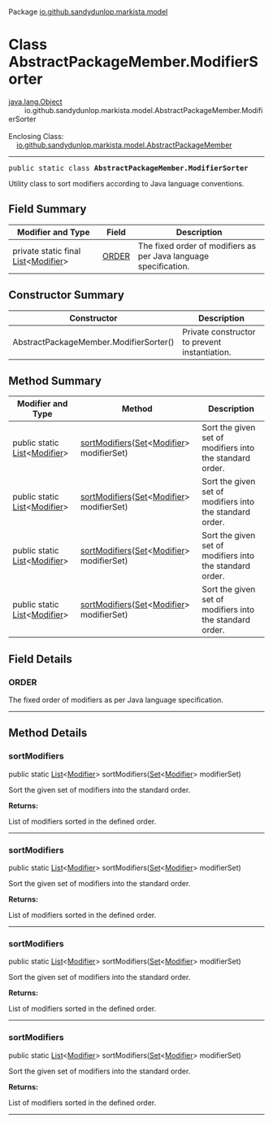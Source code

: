 Package [io.github.sandydunlop.markista.model](index.md)

# Class AbstractPackageMember.ModifierSorter
[java.lang.Object](https://docs.oracle.com/en/java/javase/24/docs/api/java.base/java/lang/Object.html)<br/>
        io.github.sandydunlop.markista.model.AbstractPackageMember.ModifierSorter<br/>
<br/>
Enclosing Class:<br/>
    [io.github.sandydunlop.markista.model.AbstractPackageMember](AbstractPackageMember.md)


----

<span style="font-family: monospace;">public static class __AbstractPackageMember.ModifierSorter__</span>

Utility class to sort modifiers according to Java language conventions.


## Field Summary

| Modifier and Type                                                                                                                      | Field           | Description                                                      |
|----------------------------------------------------------------------------------------------------------------------------------------|-----------------|------------------------------------------------------------------|
| private static final [List](https://docs.oracle.com/en/java/javase/24/docs/api/java.base/java/util/List.html)<[Modifier](Modifier.md)> | [ORDER](#order) | The fixed order of modifiers as per Java language specification. |

## Constructor Summary

| Constructor                            | Description                                   |
|----------------------------------------|-----------------------------------------------|
| AbstractPackageMember.ModifierSorter() | Private constructor to prevent instantiation. |

## Method Summary

| Modifier and Type                                                                                                               | Method                                                                                                                                                       | Description                                              |
|---------------------------------------------------------------------------------------------------------------------------------|--------------------------------------------------------------------------------------------------------------------------------------------------------------|----------------------------------------------------------|
| public static [List](https://docs.oracle.com/en/java/javase/24/docs/api/java.base/java/util/List.html)<[Modifier](Modifier.md)> | [sortModifiers](#sortmodifiers)([Set](https://docs.oracle.com/en/java/javase/24/docs/api/java.base/java/util/Set.html)<[Modifier](Modifier.md)> modifierSet) | Sort the given set of modifiers into the standard order. |
| public static [List](https://docs.oracle.com/en/java/javase/24/docs/api/java.base/java/util/List.html)<[Modifier](Modifier.md)> | [sortModifiers](#sortmodifiers)([Set](https://docs.oracle.com/en/java/javase/24/docs/api/java.base/java/util/Set.html)<[Modifier](Modifier.md)> modifierSet) | Sort the given set of modifiers into the standard order. |
| public static [List](https://docs.oracle.com/en/java/javase/24/docs/api/java.base/java/util/List.html)<[Modifier](Modifier.md)> | [sortModifiers](#sortmodifiers)([Set](https://docs.oracle.com/en/java/javase/24/docs/api/java.base/java/util/Set.html)<[Modifier](Modifier.md)> modifierSet) | Sort the given set of modifiers into the standard order. |
| public static [List](https://docs.oracle.com/en/java/javase/24/docs/api/java.base/java/util/List.html)<[Modifier](Modifier.md)> | [sortModifiers](#sortmodifiers)([Set](https://docs.oracle.com/en/java/javase/24/docs/api/java.base/java/util/Set.html)<[Modifier](Modifier.md)> modifierSet) | Sort the given set of modifiers into the standard order. |

## Field Details

### ORDER

The fixed order of modifiers as per Java language specification.


---


## Method Details

### sortModifiers

public static [List](https://docs.oracle.com/en/java/javase/24/docs/api/java.base/java/util/List.html)<[Modifier](Modifier.md)> sortModifiers([Set](https://docs.oracle.com/en/java/javase/24/docs/api/java.base/java/util/Set.html)<[Modifier](Modifier.md)> modifierSet)

Sort the given set of modifiers into the standard order.

**Returns:**

List of modifiers sorted in the defined order.


---

### sortModifiers

public static [List](https://docs.oracle.com/en/java/javase/24/docs/api/java.base/java/util/List.html)<[Modifier](Modifier.md)> sortModifiers([Set](https://docs.oracle.com/en/java/javase/24/docs/api/java.base/java/util/Set.html)<[Modifier](Modifier.md)> modifierSet)

Sort the given set of modifiers into the standard order.

**Returns:**

List of modifiers sorted in the defined order.


---

### sortModifiers

public static [List](https://docs.oracle.com/en/java/javase/24/docs/api/java.base/java/util/List.html)<[Modifier](Modifier.md)> sortModifiers([Set](https://docs.oracle.com/en/java/javase/24/docs/api/java.base/java/util/Set.html)<[Modifier](Modifier.md)> modifierSet)

Sort the given set of modifiers into the standard order.

**Returns:**

List of modifiers sorted in the defined order.


---

### sortModifiers

public static [List](https://docs.oracle.com/en/java/javase/24/docs/api/java.base/java/util/List.html)<[Modifier](Modifier.md)> sortModifiers([Set](https://docs.oracle.com/en/java/javase/24/docs/api/java.base/java/util/Set.html)<[Modifier](Modifier.md)> modifierSet)

Sort the given set of modifiers into the standard order.

**Returns:**

List of modifiers sorted in the defined order.


---

